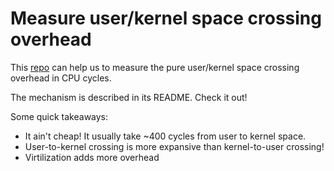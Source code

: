 # Measure user/kernel space crossing overhead

This [repo](https://github.com/lastweek/linux-xperf-4.19.44) can help us
to measure the pure user/kernel space crossing overhead in CPU cycles.

The mechanism is described in its README. Check it out!

Some quick takeaways:
- It ain't cheap! It usually take ~400 cycles from user to kernel space.
- User-to-kernel crossing is more expansive than kernel-to-user crossing!
- Virtilization adds more overhead

